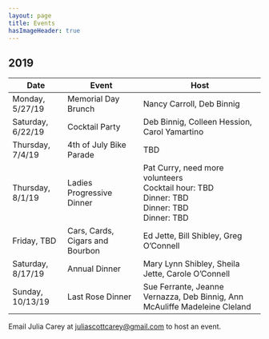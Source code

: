 ```yaml
---
layout: page
title: Events
hasImageHeader: true
---
```


## 2019

<table class="table">
  <thead class="thead-light">
    <tr>
      <th>Date</th>
      <th>Event</th>
      <th>Host</th>
    </tr>
  </thead>
  <tbody>
    <tr>
      <td>Monday, 5/27/19</td>
      <td>Memorial Day Brunch</td>
      <td>Nancy Carroll, Deb Binnig</td>
    </tr>
    <tr>
      <td>Saturday, 6/22/19</td>
      <td>Cocktail Party</td>
      <td>Deb Binnig, Colleen Hession, Carol Yamartino</td>
    </tr>
    <tr>
      <td>Thursday, 7/4/19</td>
      <td>4th of July Bike Parade</td>
      <td>  TBD</td>
    </tr>
    <tr>
      <td>Thursday, 8/1/19</td>
      <td>Ladies Progressive Dinner</td>
      <td> Pat Curry, need more volunteers<br>
        Cocktail hour: TBD<br>
        Dinner: TBD<br>
        Dinner: TBD<br>
        Dinner: TBD
      </td>
    </tr>
    <tr>
      <td>Friday, TBD</td>
      <td> Cars, Cards, Cigars and Bourbon</td>
      <td> Ed Jette, Bill Shibley, Greg O’Connell</td>
    </tr>
    <tr>
      <td>Saturday, 8/17/19</td>
      <td>Annual Dinner</td>
      <td> Mary Lynn Shibley, Sheila Jette, Carole O’Connell</td>
    </tr>
    <tr>
      <td>Sunday, 10/13/19</td>
      <td>Last Rose Dinner</td>
      <td> Sue Ferrante, Jeanne Vernazza, Deb Binnig, Ann McAuliffe
Madeleine Cleland </td>
    </tr>
  </tbody>
</table>

<div class="alert alert-info" role="alert">Email Julia Carey at <u>juliascottcarey@gmail.com</u> to host an event.</div>


